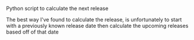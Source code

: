 Python script to calculate the next release

The best way I've found to calculate the release, is unfortunately to start with a previously known release date then calculate the upcoming releases based off of that date